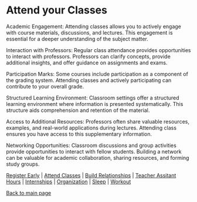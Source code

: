 # Attend your Classes

Academic Engagement: Attending classes allows you to actively engage with course materials, discussions, and lectures. This engagement is essential for a deeper understanding of the subject matter.

Interaction with Professors: Regular class attendance provides opportunities to interact with professors. Professors can clarify concepts, provide additional insights, and offer guidance on assignments and exams.

Participation Marks: Some courses include participation as a component of the grading system. Attending classes and actively participating can contribute to your overall grade.

Structured Learning Environment: Classroom settings offer a structured learning environment where information is presented systematically. This structure aids comprehension and retention of the material.

Access to Additional Resources: Professors often share valuable resources, examples, and real-world applications during lectures. Attending class ensures you have access to this supplementary information.

Networking Opportunities: Classroom discussions and group activities provide opportunities to interact with fellow students. Building a network can be valuable for academic collaboration, sharing resources, and forming study groups.

[Register Early](https://github.com/wardenevanMU/IT1600MarkdownFinal/blob/Master/Register.md) | 
[Attend Classes](https://github.com/wardenevanMU/IT1600MarkdownFinal/blob/Master/AttendClasses.md) | 
[Build Relationships](https://github.com/wardenevanMU/IT1600MarkdownFinal/blob/Master/BuildRelationships.md) |
[Teacher Assitant Hours](https://github.com/wardenevanMU/IT1600MarkdownFinal/blob/Master/TAHours.md) |
[Internships](https://github.com/wardenevanMU/IT1600MarkdownFinal/blob/Master/Internships.md) | 
[Organization](https://github.com/wardenevanMU/IT1600MarkdownFinal/blob/Master/Organization.md) | 
[Sleep](https://github.com/wardenevanMU/IT1600MarkdownFinal/blob/Master/Sleep.md) | 
[Workout](https://github.com/wardenevanMU/IT1600MarkdownFinal/blob/Master/Workout.md)
<br/> 

[Back to main page](https://github.com/wardenevanMU/IT1600MarkdownFinal/blob/Master/README.md)
